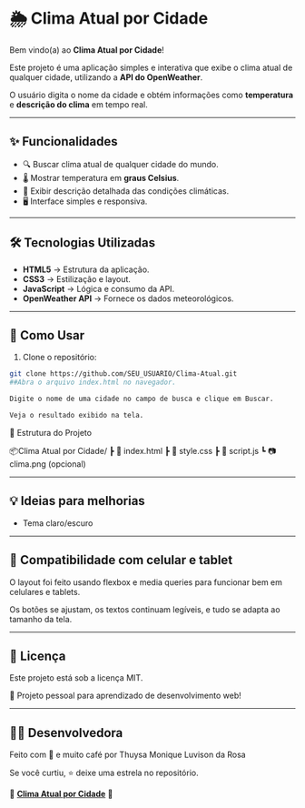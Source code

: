 # 🌦️ Clima Atual por Cidade

Bem vindo(a) ao **Clima Atual por Cidade**!

Este projeto é uma aplicação simples e interativa que exibe o clima atual de qualquer cidade, utilizando a **API do OpenWeather**.  

O usuário digita o nome da cidade e obtém informações como **temperatura** e **descrição do clima** em tempo real.

---

## ✨ Funcionalidades

- 🔍 Buscar clima atual de qualquer cidade do mundo.
- 🌡️ Mostrar temperatura em **graus Celsius**.
- 📝 Exibir descrição detalhada das condições climáticas.
- 🖥️ Interface simples e responsiva.

---

## 🛠️ Tecnologias Utilizadas

- **HTML5** → Estrutura da aplicação.
- **CSS3** → Estilização e layout.
- **JavaScript** → Lógica e consumo da API.
- **OpenWeather API** → Fornece os dados meteorológicos.

---

## 🚀 Como Usar

1. Clone o repositório:
   
```bash
git clone https://github.com/SEU_USUARIO/Clima-Atual.git
##Abra o arquivo index.html no navegador.

Digite o nome de uma cidade no campo de busca e clique em Buscar.

Veja o resultado exibido na tela.
```

📁 Estrutura do Projeto

📦Clima Atual por Cidade/
┣ 📜 index.html
┣ 📜 style.css
┣ 📜 script.js
┗ 📷 clima.png (opcional)

---

## 💡 Ideias para melhorias

- Tema claro/escuro

---

## 📱 Compatibilidade com celular e tablet

O layout foi feito usando flexbox e media queries para funcionar bem em celulares e tablets.

Os botões se ajustam, os textos continuam legíveis, e tudo se adapta ao tamanho da tela.

---

## 📄 Licença

Este projeto está sob a licença MIT.

💼 Projeto pessoal para aprendizado de desenvolvimento web!

---

## 👩‍💻 Desenvolvedora

Feito com 💜 e muito café por Thuysa Monique Luvison da Rosa

Se você curtiu, ⭐️ deixe uma estrela no repositório.

📌 **[Clima Atual por Cidade](https://clima-atual-por-cidade.vercel.app/)** 📌
